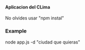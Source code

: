 #### Aplicacion del CLima



No olvides usar "npm instal"

### Example
node app.js -d "ciudad que quieras"